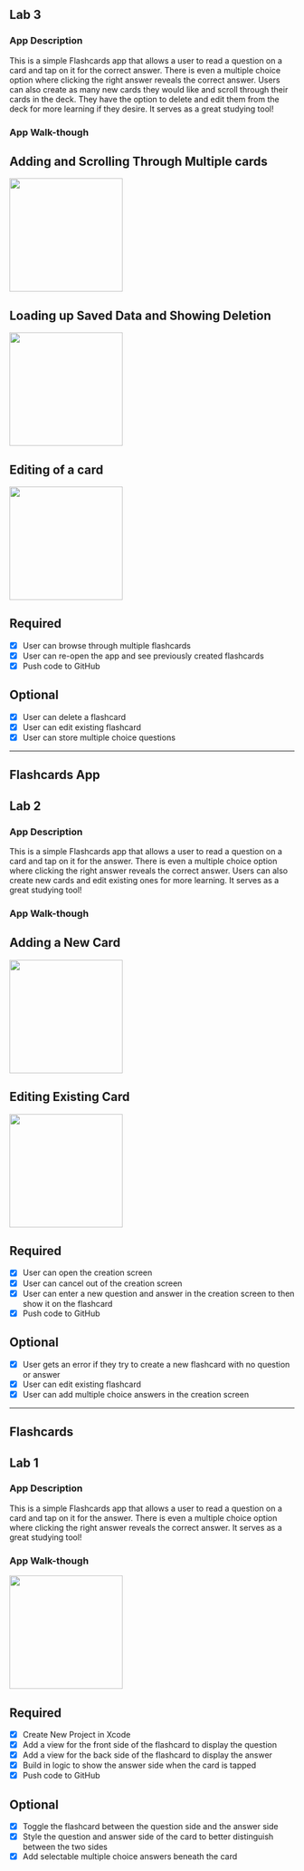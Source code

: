 ## Lab 3

### App Description
This is a simple Flashcards app that allows a user to read a question on a card and tap on it for the correct answer. There is even a multiple choice option where clicking the right answer reveals the correct answer. Users can also create as many new cards they would like and scroll through their cards in the deck. They have the option to delete and edit them from the deck for more learning if they desire. It serves as a great studying tool!

### App Walk-though

## Adding and Scrolling Through Multiple cards
<img src="https://media3.giphy.com/media/el1bZRi7ZnNZGcVOI0/giphy.webp" width=200><br>

## Loading up Saved Data and Showing Deletion
<img src="https://media1.giphy.com/media/ZBQ0gDUw5PH5FQgtVJ/giphy.webp" width=200><br>

## Editing of a card
<img src="https://media0.giphy.com/media/MZuryn3RbxOj0TeUbd/giphy.gif" width=200><br>


## Required
- [x] User can browse through multiple flashcards
- [x] User can re-open the app and see previously created flashcards
- [x] Push code to GitHub
## Optional
- [x] User can delete a flashcard
- [x] User can edit existing flashcard
- [x] User can store multiple choice questions

----------------------------------------------------------------------------------------------------------------------------

## Flashcards App

## Lab 2

### App Description
This is a simple Flashcards app that allows a user to read a question on a card and tap on it for the answer. There is even a multiple choice option where clicking the right answer reveals the correct answer. Users can also create new cards and edit existing ones for more learning. It serves as a great studying tool!

### App Walk-though

## Adding a New Card
<img src="https://media2.giphy.com/media/kcHHH4pX85Dx664wdd/giphy.webp" width=200><br>

## Editing Existing Card
<img src="https://media3.giphy.com/media/UUsRWKZk0EIYzqiqVf/giphy.webp" width=200><br>


## Required
- [x] User can open the creation screen
- [x] User can cancel out of the creation screen
- [x] User can enter a new question and answer in the creation screen to then show it on the flashcard
- [x] Push code to GitHub
## Optional
- [x] User gets an error if they try to create a new flashcard with no question or answer
- [x] User can edit existing flashcard
- [x] User can add multiple choice answers in the creation screen

----------------------------------------------------------------------------------------------------------------------------

## Flashcards

## Lab 1

### App Description	
This is a simple Flashcards app that allows a user to read a question on a card and tap on it for the answer. There is even a multiple choice option where clicking the right answer reveals the correct answer. It serves as a great studying tool!


### App Walk-though	
<img src="https://media.giphy.com/media/J6UdsyzMbbf0t0si0I/giphy.gif" width=200><br>



## Required
- [x] Create New Project in Xcode	
- [x] Add a view for the front side of the flashcard to display the question	
- [x] Add a view for the back side of the flashcard to display the answer	
- [x] Build in logic to show the answer side when the card is tapped	
- [x] Push code to GitHub	

## Optional	
- [x] Toggle the flashcard between the question side and the answer side	
- [x] Style the question and answer side of the card to better distinguish between the two sides	
- [x] Add selectable multiple choice answers beneath the card
